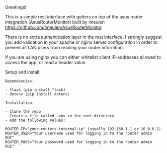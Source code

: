 Greetings!

This is a simple rest interface with getters on top of the asus router integration (AsusRouterMonitor) built by lmeulen https://github.com/lmeulen/AsusRouterMonitor

There is no extra authentication layer in the rest interface, I strongly suggest you add validation in your apache or nginx server configuration in order to prevent all LAN users from reading your router informtion.

If you are using nginx you can either whitelist client IP-addresses allowed to access the app, or read a header value.

Setup and install:

    Dependencies:

    - flask (pip install flask)
    - dotenv (pip install dotenv)

    Installation:

    - Clone the repo
    - Create a file called .env in the root directory
    - Add the following values:

    ROUTER_IP="your-routers-internal-ip" (usually 192.168.1.1 or 10.0.0.1)
    ROUTER_USER="Your username used for logging in to the router admin GUI"
    ROUTER_PASS="Your password used for logging in to the router admin GUI"
